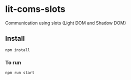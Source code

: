 # lit-coms-slots

Communication using slots (Light DOM and Shadow DOM)

## Install

`npm install`

### To run

`npm run start`
